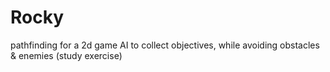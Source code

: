 # Rocky
pathfinding for a 2d game AI to collect objectives, while avoiding obstacles &amp; enemies (study exercise)
